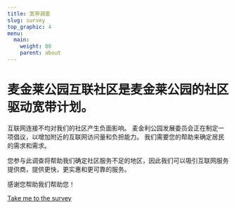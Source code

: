 ```yaml
---
title: 宽带调查
slug: survey
top_graphic: 4
menu:
  main:
    weight: 88
    parent: about
---
```


# 麦金莱公园互联社区是麦金莱公园的社区驱动宽带计划。

互联网连接不均对我们的社区产生负面影响。 麦金利公园发展委员会正在制定一项倡议，以增加附近的互联网访问量和负担能力。 我们需要您的帮助来确定居民的需求和需求。

您参与此调查将帮助我们确定社区服务不足的地区，因此我们可以吸引互联网服务提供商，提供更快，更实惠和更可靠的服务。

感谢您帮助我们帮助您！

<a href="https://forms.gle/oo58hjXpKCFKqzaBA">Take me to the survey</a>